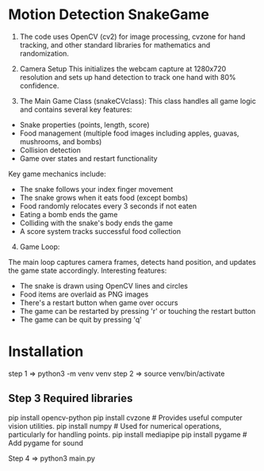 # Motion Detection SnakeGame
1. The code uses OpenCV (cv2) for image processing, cvzone for hand tracking, and other standard libraries for mathematics and randomization.

2. Camera Setup
This initializes the webcam capture at 1280x720 resolution and sets up hand detection to track one hand with 80% confidence.

3. The Main Game Class (snakeCVclass):
This class handles all game logic and contains several key features:


* Snake properties (points, length, score)
* Food management (multiple food images including apples, guavas, mushrooms, and bombs)
* Collision detection
* Game over states and restart functionality

Key game mechanics include:

* The snake follows your index finger movement
* The snake grows when it eats food (except bombs)
* Food randomly relocates every 3 seconds if not eaten
* Eating a bomb ends the game
* Colliding with the snake's body ends the game
* A score system tracks successful food collection

4. Game Loop:

The main loop captures camera frames, detects hand position, and updates the game state accordingly.
Interesting features:

* The snake is drawn using OpenCV lines and circles
* Food items are overlaid as PNG images
* There's a restart button when game over occurs
* The game can be restarted by pressing 'r' or touching the restart button
* The game can be quit by pressing 'q'

Installation
===========================
step 1 => python3 -m venv venv 
step 2 => source venv/bin/activate

Step 3
Required libraries 
--------------------
pip install opencv-python
pip install cvzone              # Provides useful computer vision utilities.
pip install numpy               # Used for numerical operations, particularly for handling points.
pip install mediapipe
pip install pygame              # Add pygame for sound

Step 4 => python3 main.py